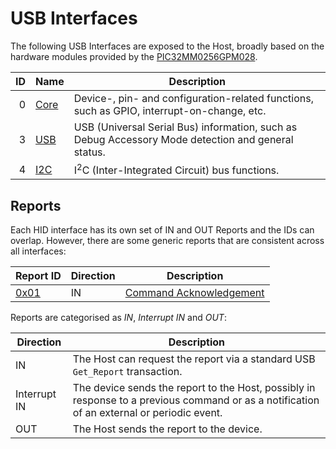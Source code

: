 # USB Interfaces
The following USB Interfaces are exposed to the Host, broadly based on the hardware modules provided by
the [PIC32MM0256GPM028](https://github.com/lophtware/UsbCPic32Breakout/blob/master/doc/datasheets/mcu/PIC32MM0256GPM028.pdf).

| ID  | Name                                             | Description                                                                                        |
|----:|--------------------------------------------------|----------------------------------------------------------------------------------------------------|
|   0 | [Core](Core/Interface.md)                        | Device-, pin- and configuration-related functions, such as GPIO, interrupt-on-change, etc.         |
|   3 | [USB](Usb/Interface.md)                          | USB (Universal Serial Bus) information, such as Debug Accessory Mode detection and general status. |
|   4 | [I2C](I2c/Interface.md)                          | I<sup>2</sup>C (Inter-Integrated Circuit) bus functions.                                           |

<!--
|   1 | [Timer](Timer/Interface.md)                      | Basic timer functions.                                                                             |
|   2 | [CCP](Ccp/Interface.md)                          | CCP (Capture / Compare / Pulse-Width-Modulation) functions.                                        |
|   3 | [USB](Usb/Interface.md)                          | USB (Universal Serial Bus) information, such as Debug Accessory Mode detection and general status. |
|   4 | [I2C](I2c/Interface.md)                          | I<sup>2</sup>C (Inter-Integrated Circuit) bus functions.                                           |
|   5 | [UART](Uart/Interface.md)                        | UART (Universal Asynchronous Receive / Transmit) functions.                                        |
|   6 | [SPI](Spi/Interface.md)                          | SPI (Serial Peripheral Interface) bus functions.                                                   |
|   7 | [ADC](Adc/Interface.md)                          | ADC (Analogue-Digital Converter) functions.                                                        |
|   8 | [DAC](Dac/Interface.md)                          | DAC (Digital-Analogue Converter) functions.                                                        |
|   9 | [Comparator](Comparator/Interface.md)            | Comparator functions.                                                                              |
|  10 | [CLC](Clc/Interface.md)                          | CLC (Configurable Logic Cell) functions.                                                           |
-->

## Reports
Each HID interface has its own set of IN and OUT Reports and the IDs can overlap.  However, there are some generic reports that are consistent across all
interfaces:

| Report ID                    | Direction | Description                                                        |
|------------------------------|-----------|--------------------------------------------------------------------|
| [0x01](Reports/0x01.md)      | IN        | [Command Acknowledgement](Reports/0x01.md)                         |

Reports are categorised as _IN_, _Interrupt IN_ and _OUT_:

| Direction    | Description                                                                                                                                |
|--------------|--------------------------------------------------------------------------------------------------------------------------------------------|
| IN           | The Host can request the report via a standard USB `Get_Report` transaction.                                                               |
| Interrupt IN | The device sends the report to the Host, possibly in response to a previous command or as a notification of an external or periodic event. |
| OUT          | The Host sends the report to the device.                                                                                                   |
